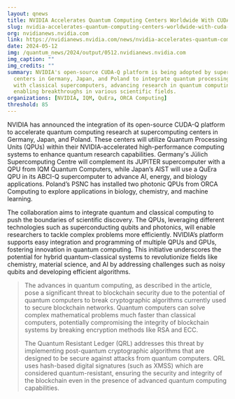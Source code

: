 ```yaml
---
layout: qnews
title: NVIDIA Accelerates Quantum Computing Centers Worldwide With CUDA-Q Platform
slug: nvidia-accelerates-quantum-computing-centers-worldwide-with-cuda-q-platform
org: nvidianews.nvidia.com
link: https://nvidianews.nvidia.com/news/nvidia-accelerates-quantum-computing-centers-worldwide-with-cuda-q-platform
date: 2024-05-12
img: /quantum_news/2024/output/0512.nvidianews.nvidia.com
img_caption: ""
img_credits: ""
summary: NVIDIA's open-source CUDA-Q platform is being adopted by supercomputing
  centers in Germany, Japan, and Poland to integrate quantum processing units
  with classical supercomputers, advancing research in quantum computing and
  enabling breakthroughs in various scientific fields.
organizations: [NVIDIA, IQM, QuEra, ORCA Computing]
threshold: 85
---
```


NVIDIA has announced the integration of its open-source CUDA-Q platform to accelerate quantum computing research at supercomputing centers in Germany, Japan, and Poland. These centers will utilize Quantum Processing Units (QPUs) within their NVIDIA-accelerated high-performance computing systems to enhance quantum research capabilities. Germany's Jülich Supercomputing Centre will complement its JUPITER supercomputer with a QPU from IQM Quantum Computers, while Japan’s AIST will use a QuEra QPU in its ABCI-Q supercomputer to advance AI, energy, and biology applications. Poland’s PSNC has installed two photonic QPUs from ORCA Computing to explore applications in biology, chemistry, and machine learning.

The collaboration aims to integrate quantum and classical computing to push the boundaries of scientific discovery. The QPUs, leveraging different technologies such as superconducting qubits and photonics, will enable researchers to tackle complex problems more efficiently. NVIDIA’s platform supports easy integration and programming of multiple QPUs and GPUs, fostering innovation in quantum computing. This initiative underscores the potential for hybrid quantum-classical systems to revolutionize fields like chemistry, material science, and AI by addressing challenges such as noisy qubits and developing efficient algorithms.

> The advances in quantum computing, as described in the article, pose a significant threat to blockchain security due to the potential of quantum computers to break cryptographic algorithms currently used to secure blockchain networks. Quantum computers can solve complex mathematical problems much faster than classical computers, potentially compromising the integrity of blockchain systems by breaking encryption methods like RSA and ECC.
>
> The Quantum Resistant Ledger (QRL) addresses this threat by implementing post-quantum cryptographic algorithms that are designed to be secure against attacks from quantum computers. QRL uses hash-based digital signatures (such as XMSS) which are considered quantum-resistant, ensuring the security and integrity of the blockchain even in the presence of advanced quantum computing capabilities.